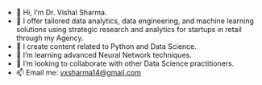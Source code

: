 - 👋 Hi, I’m Dr. Vishal Sharma.
- 👀 I offer tailored data analytics, data engineering, and machine learning solutions using strategic research and analytics for startups in retail through my Agency.
- 🔭 I create content related to Python and Data Science.
- 🌱 I’m learning advanced Neural Network techniques.
- 💞️ I’m looking to collaborate with other Data Science practitioners.
- 📫 Email me: vxsharma14@gmail.com

<!---
vxsharma-14/vxsharma-14 is a ✨ special ✨ repository because its `README.md` (this file) appears on your GitHub profile.
You can click the Preview link to take a look at your changes.
--->

